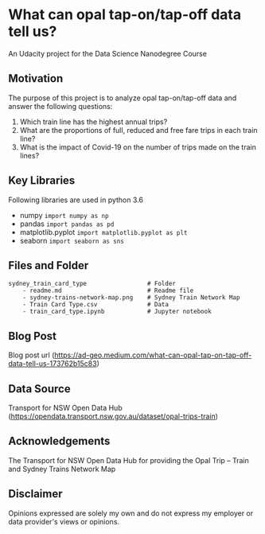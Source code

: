 # What can opal tap-on/tap-off data tell us?
An Udacity project for the Data Science Nanodegree Course

## Motivation
The purpose of this project is to analyze opal tap-on/tap-off data and answer the following questions:
1. Which train line has the highest annual trips?
2. What are the proportions of full, reduced and free fare trips in each train line?
3. What is the impact of Covid-19 on the number of trips made on the train lines?

## Key Libraries
Following libraries are used in python 3.6
- numpy                `import numpy as np`
- pandas               `import pandas as pd`
- matplotlib.pyplot    `import matplotlib.pyplot as plt`
- seaborn              `import seaborn as sns`

## Files and Folder
```
sydney_train_card_type                 # Folder
    - readme.md                        # Readme file
    - sydney-trains-network-map.png    # Sydney Train Network Map
    - Train Card Type.csv              # Data
    - train_card_type.ipynb            # Jupyter notebook
```

## Blog Post
Blog post url (https://ad-geo.medium.com/what-can-opal-tap-on-tap-off-data-tell-us-173762b15c83)

## Data Source
Transport for NSW Open Data Hub (https://opendata.transport.nsw.gov.au/dataset/opal-trips-train)

## Acknowledgements
The Transport for NSW Open Data Hub for providing the Opal Trip – Train and Sydney Trains Network Map

## Disclaimer
Opinions expressed are solely my own and do not express my employer or data provider's views or opinions.
